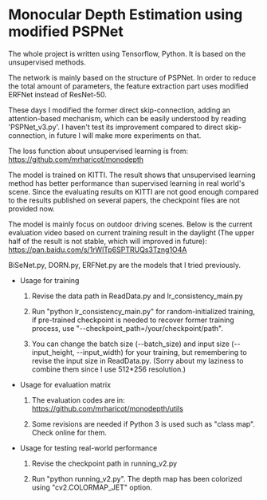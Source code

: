 # Monocular Depth Estimation using modified PSPNet
The whole project is written using Tensorflow, Python.
It is based on the unsupervised methods.

The network is mainly based on the structure of PSPNet.
In order to reduce the total amount of parameters,
the feature extraction part uses modified ERFNet instead of ResNet-50.

These days I modified the former direct skip-connection, adding an attention-based mechanism, which can be easily understood by reading 'PSPNet_v3.py'. I haven't test its improvement compared to direct skip-connection, in future I will make more experiments on that.

The loss function about unsupervised learning is from:
https://github.com/mrharicot/monodepth

The model is trained on KITTI. The result shows that unsupervised learning method has better performance than supervised learning in real world's scene. Since the evaluating results on KITTI are not good enough compared to the results published on several papers, the checkpoint files are not provided now.

The model is mainly focus on outdoor driving scenes. Below is the current evaluation video based on current training result in the daylight (The upper half of the result is not stable, which will improved in future):
https://pan.baidu.com/s/1rWlTp6SPTRUQs3Tzng1O4A

BiSeNet.py, DORN.py, ERFNet.py are the models that I tried previously.

* Usage for training

  1. Revise the data path in ReadData.py and lr_consistency_main.py

  2. Run "python lr_consistency_main.py" for random-initialized training, if pre-trained checkpoint is needed to recover former training process, use "--checkpoint_path=/your/checkpoint/path".
  
  3. You can change the batch size (--batch_size) and input size (--input_height, --input_width) for your training, but remembering to revise the input size in ReadData.py. (Sorry about my laziness to combine them since I use 512*256 resolution.)

* Usage for evaluation matrix
  
  1. The evaluation codes are in:
  https://github.com/mrharicot/monodepth/utils

  2. Some revisions are needed if Python 3 is used such as "class map". Check online for them.

* Usage for testing real-world performance
  1. Revise the checkpoint path in running_v2.py

  2. Run "python running_v2.py". The depth map has been colorized using "cv2.COLORMAP_JET" option.
